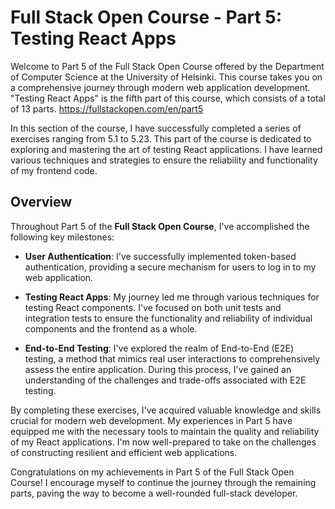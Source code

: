 

# Full Stack Open Course - Part 5: Testing React Apps
Welcome to Part 5 of the Full Stack Open Course offered by the Department of Computer Science at the University of Helsinki. This course takes you on a comprehensive journey through modern web application development. "Testing React Apps" is the fifth part of this course, which consists of a total of 13 parts. https://fullstackopen.com/en/part5

In this section of the course, I have successfully completed a series of exercises ranging from 5.1 to 5.23. This part of the course is dedicated to exploring and mastering the art of testing React applications. I have learned various techniques and strategies to ensure the reliability and functionality of my frontend code.

## Overview

Throughout Part 5 of the **Full Stack Open Course**, I've accomplished the following key milestones:

- **User Authentication**: I've successfully implemented token-based authentication, providing a secure mechanism for users to log in to my web application.

- **Testing React Apps**: My journey led me through various techniques for testing React components. I've focused on both unit tests and integration tests to ensure the functionality and reliability of individual components and the frontend as a whole.

- **End-to-End Testing**: I've explored the realm of End-to-End (E2E) testing, a method that mimics real user interactions to comprehensively assess the entire application. During this process, I've gained an understanding of the challenges and trade-offs associated with E2E testing.

By completing these exercises, I've acquired valuable knowledge and skills crucial for modern web development. My experiences in Part 5 have equipped me with the necessary tools to maintain the quality and reliability of my React applications. I'm now well-prepared to take on the challenges of constructing resilient and efficient web applications.

Congratulations on my achievements in Part 5 of the Full Stack Open Course! I encourage myself to continue the journey through the remaining parts, paving the way to become a well-rounded full-stack developer.



